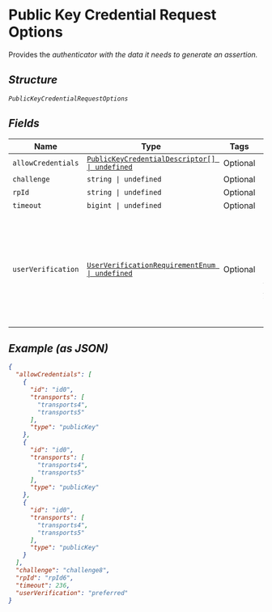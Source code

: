 
# Public Key Credential Request Options

Provides the <i>authenticator<i> with the data it needs to generate an assertion.

## Structure

`PublicKeyCredentialRequestOptions`

## Fields

| Name | Type | Tags | Description |
|  --- | --- | --- | --- |
| `allowCredentials` | [`PublicKeyCredentialDescriptor[] \| undefined`](../../doc/models/public-key-credential-descriptor.md) | Optional | - |
| `challenge` | `string \| undefined` | Optional | - |
| `rpId` | `string \| undefined` | Optional | - |
| `timeout` | `bigint \| undefined` | Optional | - |
| `userVerification` | [`UserVerificationRequirementEnum \| undefined`](../../doc/models/user-verification-requirement-enum.md) | Optional | Used to express whether the Relying Party requires <a href="https:www.w3.orgTRwebauthn-2#user-verification">user verification<a> for the  current operation. |

## Example (as JSON)

```json
{
  "allowCredentials": [
    {
      "id": "id0",
      "transports": [
        "transports4",
        "transports5"
      ],
      "type": "publicKey"
    },
    {
      "id": "id0",
      "transports": [
        "transports4",
        "transports5"
      ],
      "type": "publicKey"
    },
    {
      "id": "id0",
      "transports": [
        "transports4",
        "transports5"
      ],
      "type": "publicKey"
    }
  ],
  "challenge": "challenge8",
  "rpId": "rpId6",
  "timeout": 236,
  "userVerification": "preferred"
}
```

